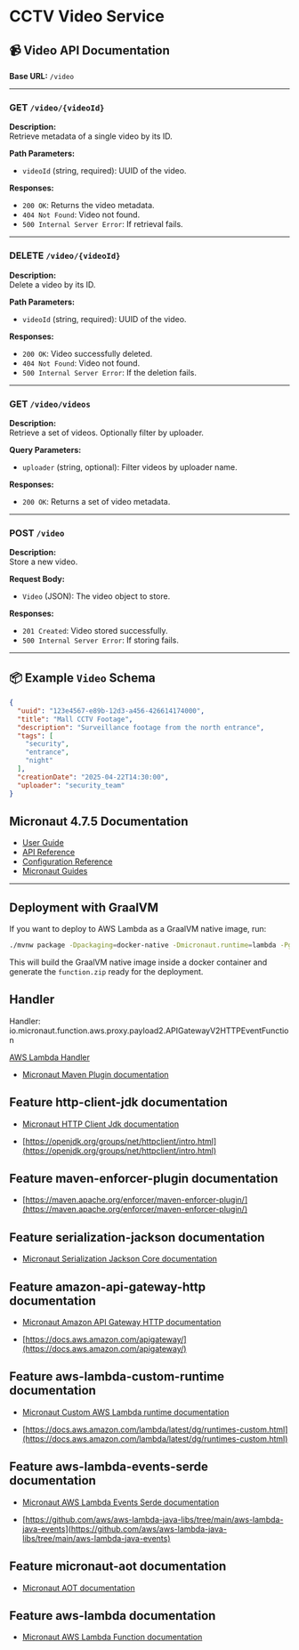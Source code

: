 # CCTV Video Service

## 📹 Video API Documentation

**Base URL:** `/video`

---

### GET `/video/{videoId}`

**Description:**  
Retrieve metadata of a single video by its ID.

**Path Parameters:**

- `videoId` (string, required): UUID of the video.

**Responses:**

- `200 OK`: Returns the video metadata.
- `404 Not Found`: Video not found.
- `500 Internal Server Error`: If retrieval fails.

---

### DELETE `/video/{videoId}`

**Description:**  
Delete a video by its ID.

**Path Parameters:**

- `videoId` (string, required): UUID of the video.

**Responses:**

- `200 OK`: Video successfully deleted.
- `404 Not Found`: Video not found.
- `500 Internal Server Error`: If the deletion fails.

---

### GET `/video/videos`

**Description:**  
Retrieve a set of videos. Optionally filter by uploader.

**Query Parameters:**

- `uploader` (string, optional): Filter videos by uploader name.

**Responses:**

- `200 OK`: Returns a set of video metadata.

---

### POST `/video`

**Description:**  
Store a new video.

**Request Body:**

- `Video` (JSON): The video object to store.

**Responses:**

- `201 Created`: Video stored successfully.
- `500 Internal Server Error`: If storing fails.

---

## 📦 Example `Video` Schema

```json
{
  "uuid": "123e4567-e89b-12d3-a456-426614174000",
  "title": "Mall CCTV Footage",
  "description": "Surveillance footage from the north entrance",
  "tags": [
    "security",
    "entrance",
    "night"
  ],
  "creationDate": "2025-04-22T14:30:00",
  "uploader": "security_team"
}
```

## Micronaut 4.7.5 Documentation

- [User Guide](https://docs.micronaut.io/4.7.5/guide/index.html)
- [API Reference](https://docs.micronaut.io/4.7.5/api/index.html)
- [Configuration Reference](https://docs.micronaut.io/4.7.5/guide/configurationreference.html)
- [Micronaut Guides](https://guides.micronaut.io/index.html)
---

## Deployment with GraalVM

If you want to deploy to AWS Lambda as a GraalVM native image, run:

```bash
./mvnw package -Dpackaging=docker-native -Dmicronaut.runtime=lambda -Pgraalvm
```

This will build the GraalVM native image inside a docker container and generate the `function.zip` ready for the deployment.


## Handler

Handler: io.micronaut.function.aws.proxy.payload2.APIGatewayV2HTTPEventFunction

[AWS Lambda Handler](https://docs.aws.amazon.com/lambda/latest/dg/java-handler.html)

- [Micronaut Maven Plugin documentation](https://micronaut-projects.github.io/micronaut-maven-plugin/latest/)
## Feature http-client-jdk documentation

- [Micronaut HTTP Client Jdk documentation](https://docs.micronaut.io/latest/guide/index.html#jdkHttpClient)

- [https://openjdk.org/groups/net/httpclient/intro.html](https://openjdk.org/groups/net/httpclient/intro.html)


## Feature maven-enforcer-plugin documentation

- [https://maven.apache.org/enforcer/maven-enforcer-plugin/](https://maven.apache.org/enforcer/maven-enforcer-plugin/)


## Feature serialization-jackson documentation

- [Micronaut Serialization Jackson Core documentation](https://micronaut-projects.github.io/micronaut-serialization/latest/guide/)


## Feature amazon-api-gateway-http documentation

- [Micronaut Amazon API Gateway HTTP documentation](https://micronaut-projects.github.io/micronaut-aws/latest/guide/index.html#amazonApiGateway)

- [https://docs.aws.amazon.com/apigateway/](https://docs.aws.amazon.com/apigateway/)


## Feature aws-lambda-custom-runtime documentation

- [Micronaut Custom AWS Lambda runtime documentation](https://micronaut-projects.github.io/micronaut-aws/latest/guide/index.html#lambdaCustomRuntimes)

- [https://docs.aws.amazon.com/lambda/latest/dg/runtimes-custom.html](https://docs.aws.amazon.com/lambda/latest/dg/runtimes-custom.html)


## Feature aws-lambda-events-serde documentation

- [Micronaut AWS Lambda Events Serde documentation](https://micronaut-projects.github.io/micronaut-aws/snapshot/guide/#eventsLambdaSerde)

- [https://github.com/aws/aws-lambda-java-libs/tree/main/aws-lambda-java-events](https://github.com/aws/aws-lambda-java-libs/tree/main/aws-lambda-java-events)


## Feature micronaut-aot documentation

- [Micronaut AOT documentation](https://micronaut-projects.github.io/micronaut-aot/latest/guide/)


## Feature aws-lambda documentation

- [Micronaut AWS Lambda Function documentation](https://micronaut-projects.github.io/micronaut-aws/latest/guide/index.html#lambda)


